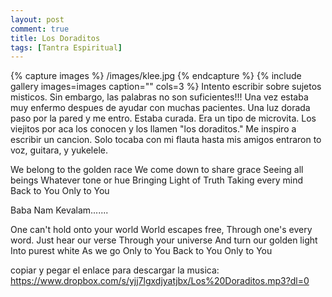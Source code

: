 ```yaml
---
layout: post
comment: true
title: Los Doraditos
tags: [Tantra Espiritual]
---
```


{% capture images %}
	/images/klee.jpg
{% endcapture %}
{% include gallery images=images caption="" cols=3 %}
Intento escribir sobre sujetos misticos. Sin embargo, las palabras no son suficientes!!! Una vez estaba muy enfermo despues de ayudar con muchas pacientes. Una luz dorada paso por la pared y me entro. Estaba curada. Era un tipo de microvita. Los viejitos por aca los conocen y los llamen "los doraditos." Me inspiro a escribir un cancion. Solo tocaba con mi flauta hasta mis amigos entraron to voz, guitara, y yukelele.

We belong to the golden race
We come down to share grace
Seeing all beings
Whatever tone or hue
Bringing Light of Truth
Taking every mind
Back to You
Only to You

Baba Nam Kevalam.......

One can't hold onto your world
World escapes free,
Through one's every word.
Just hear our verse
Through your universe
And turn our golden light
Into purest white
As we go
Only to You
Back to You
Only to You


copiar y pegar el enlace para descargar la musica:    
https://www.dropbox.com/s/yjj7lgxdjyatjbx/Los%20Doraditos.mp3?dl=0   
